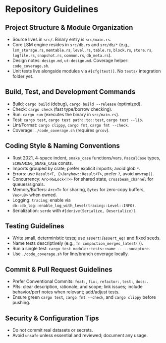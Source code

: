 # Repository Guidelines

## Project Structure & Module Organization
- Source lives in `src/`. Binary entry is `src/main.rs`.
- Core LSM engine resides in `src/db.rs` and `src/db/*` (e.g., `lsm_storage.rs`, `memtable.rs`, `level.rs`, `table.rs`, `block.rs`, `store.rs`, `logfile.rs`, `snapshot.rs`, `common.rs`, `db_meta.rs`).
- Design notes: `design.md`, `ut-design.md`. Coverage helper: `code_coverage.sh`.
- Unit tests live alongside modules via `#[cfg(test)]`. No `tests/` integration folder yet.

## Build, Test, and Development Commands
- Build: `cargo build` (debug), `cargo build --release` (optimized).
- Check: `cargo check` (fast type/borrow checking).
- Run: `cargo run` (executes the binary in `src/main.rs`).
- Test: `cargo test`, `cargo test path::to::test`, `cargo test --lib`.
- Lint/Format: `cargo clippy`, `cargo fmt`, `cargo fmt --check`.
- Coverage: `./code_coverage.sh` (requires `grcov`).

## Coding Style & Naming Conventions
- Rust 2021, 4-space indent, `snake_case` functions/vars, `PascalCase` types, `SCREAMING_SNAKE_CASE` consts.
- Imports grouped by crate; prefer explicit imports; avoid glob `*`.
- Errors: use `Result<T, E>`/`anyhow::Result<T>`, prefer `?`, avoid `unwrap()`.
- Concurrency: `Arc<RwLock<T>>` for shared state, `crossbeam_channel` for queues/signals.
- Memory/Buffers: `Arc<T>` for sharing, `Bytes` for zero-copy buffers, `Vec<u8>` when owned.
- Logging: `tracing`; enable via `db::db_log::enable_log_with_level(tracing::Level::INFO)`.
- Serialization: `serde` with `#[derive(Serialize, Deserialize)]`.

## Testing Guidelines
- Write small, deterministic tests; use `assert!`/`assert_eq!` and fixed seeds.
- Name tests descriptively (e.g., `fn compaction_merges_latest()`).
- Run a single test: `cargo test module::tests::name -- --nocapture`.
- Use `./code_coverage.sh` for line/branch coverage locally.

## Commit & Pull Request Guidelines
- Prefer Conventional Commits: `feat:`, `fix:`, `refactor:`, `test:`, `docs:`.
- PRs: clear description, rationale, and scope; link issues; include behavior/perf notes when relevant; add/adjust tests.
- Ensure green `cargo test`, `cargo fmt --check`, and `cargo clippy` before pushing.

## Security & Configuration Tips
- Do not commit real datasets or secrets.
- Avoid `unsafe` unless essential and reviewed; document any usage.
